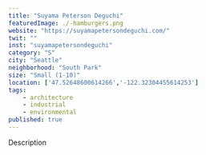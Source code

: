 ```yaml
---
title: "Suyama Peterson Deguchi"
featuredImage: ./-hamburgers.png
website: "https://suyamapetersondeguchi.com/"
twit: ""
inst: "suyamapetersondeguchi"
category: "S"
city: "Seattle"
neighborhood: "South Park"
size: "Small (1-10)"
location: ['47.52648600614266','-122.32304455614253']
tags:
    - architecture
    - industrial
    - environmental
published: true
---
```


Description
